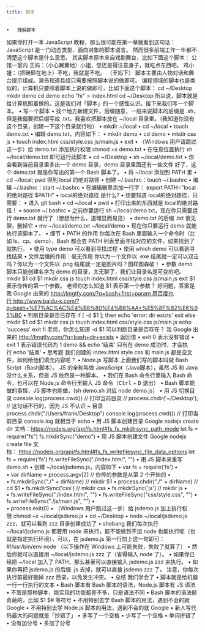 ```yaml
---
title: 脚本
---
```

	•	理解脚本
如果你打开一本 JavaScript 教程，那么很可能在第一章就看到这句话：
JavaScript 是一门动态类型、面向对象的脚本语言。
然而很多前端工作一年都不清楚这个脚本是什么意思。
其实脚本原本来自戏剧舞台，比如下面这个脚本：
公馆一室内 王妈：（小心翼翼地）小姐，您还是得注意身子，就吃点东西吧。 鸡小姐：（把碗砸在地上）不吃，我就是不吃。 （王妈下）
脚本主要由人物对话和舞台提示组成。演员和道具组只需要按照脚本说的做即可。
编程领域的脚本也是类似的，计算机只要照着脚本上说的做即可，比如下面这个脚本：
cd ~/Desktop
mkdir demo
cd demo
echo "hi" > index.html
cd ~/Desktop
所以说，脚本就是给计算机照着做的。这是我们对「脚本」的一个感性认识。接下来我们写一个脚本。
	•	写一个脚本
	•	找个地方新建文件，后缀随意，一般来说脚本的后缀是 .sh，但是我偏要把后缀写成 .txt。我喜欢把脚本放在 ~/local 目录里。（我知道你没有这个目录，创建一下这个目录就行啦）
	•	mkdir ~/local
	•	cd ~/local
	•	touch demo.txt
	•	编辑 demo.txt，内容如下：
	•	 mkdir demo
	•	 cd demo
	•	 mkdir css js
	•	 touch index.html css/style.css js/main.js
	•	 exit
	•	（Windows 用户请跳过这一步）给 demo.txt 添加执行权限 chmod +x demo.txt
	•	在任意位置执行 sh ~/local/demo.txt 即可运行此脚本
	•	cd ~/Desktop
	•	sh ~/local/demo.txt
	•	你会看到当前目录里多出一个 demo 目录，demo 目录里面还有一些文件 好了，这个 demo.txt 就是你写出的第一个 Bash 脚本了。
	•	将 ~/local 添加到 PATH 里
	•	cd ~/local; pwd 得到 local 的绝对路径
	•	创建 ~/.bashrc：touch ~/.bashrc
	•	编辑 ~/.bashrc：start ~/.bashrc
	•	在编辑器里添加一行字： export PATH="local的绝对路径:$PATH"
	•	local的绝对路径 是什么?
	•	想要知道 local的绝对路径，只需要：
	•	进入 git bash
	•	cd ~/local
	•	pwd
	•	打印出来的东西就是 local的绝对路径！
	•	source ~/.bashrc
	•	之前你要运行 sh ~/local/demo.txt，现在你只需要运行 demo.txt 就行了（想想为什么，道理显而易见）
	•	demo.txt 的后缀 .txt 很无聊，删掉它
	•	mv ~/local/demo.txt ~/local/demo
	•	现在你只要运行 demo 就能执行该脚本了。
	•	细节
	•	PATH 的作用 你每次在 Bash 里面输入一个命令时（比如 ls、cp、demo），Bash 都会去 PATH 列表里面寻找对应的文件，如果找到了就执行。
	•	使用 type demo 可以看到寻找过程
	•	使用 which demo 可以看到寻找结果
	•	文件后缀的作用：毫无作用 你以为一个文件以 .exe 结尾就一定可以双击吗？你以为一个文件以 .png 结尾就一定是图片吗？图样图森破！
	•	参数
demo 脚本只能创建名字为 demo 的目录，太无聊了，我们让目录名是可变的吧。
mkdir $1
cd $1
mkdir css js
touch index.html css/style.css js/main.js
exit
$1 表示你传的第一个参数。
老师你怎么知道 $1 表示第一个参数？
好问题，答案是
我 Google 出来的 http://lmgtfy.com/?q=bash+first+param 用百度也行 http://www.baidu-x.com/?q=bash+%E7%AC%AC%E4%B8%80%E4%B8%AA+%E5%8F%82%E6%95%B0
	•	判断目录是否已存在
if [ -d $1 ]; then
  echo 'error: dir exists'
  exit
else
  mkdir $1
  cd $1
  mkdir css js
  touch index.html css/style.css js/main.js
  echo 'success'
  exit
fi
老师，你怎么知道 -d $1 可以判断目录是否存在？
我 Google 出来的 http://lmgtfy.com/?q=bash+dir+exists
	•	返回值
	•	exit 0 表示没有错误
	•	exit 1 表示错误代码为 1
demo && echo '结束'
只有在 demo 成功时，才会执行 echo '结束'
	•	思考题
我们创建的 index.html style.css 和 main.js 都是空文件，如何给他们填充内容呢？
	•	Node.js 写脚本
上面我们写的脚本叫做 Bash Script（Bash脚本）。
JS 的全称叫做 JavaScript（Java脚本），虽然 JS 和 Java 没什么关系，但是 JS 依然是一种脚本。
	•	我们在 Bash 命令行里输入 Bash 命令，也可以在 Node.js 命令行里输入 JS 命令（<kbd>Ctrl</kbd> + <kbd>D</kbd> 退出）
	•	Bash 脚本能做的事情，JS 脚本也能做。(sh demo.sh 对应 node demo.js）
	•	用 JS 切换目录
console.log(process.cwd()) // 打印当前目录
// process.chdir('~/Desktop'); // 这句话不行的，因为 JS 不认识 ~ 目录
process.chdir("/Users/frank/Desktop")
console.log(process.cwd()) // 打印当前目录
console.log 就相当于 echo
	•	用 JS 脚本创建目录
Google nodejs create dir
文档：https://nodejs.org/api/fs.html#fs_fs_mkdirsync_path_mode
let fs = require("fs")
fs.mkdirSync("demo")
	•	用 JS 脚本创建文件
Google nodejs create file
文档： https://nodejs.org/api/fs.html#fs_fs_writefilesync_file_data_options
let fs = require('fs')
fs.writeFileSync("./index.html", "")
	•	用 JS 脚本来重写 demo.sh
	•	创建 ~/local/jsdemo.js，内容如下
	•	 var fs = require('fs')
	•	
	•	 var dirName = process.argv[2] // 你传的参数是从第 2 个开始的
	•	
	•	 fs.mkdirSync("./" + dirName) // mkdir $1
	•	 process.chdir("./" + dirName) // cd $1
	•	 fs.mkdirSync('css') // mkdir css
	•	 fs.mkdirSync('js') // mkdir js
	•	
	•	 fs.writeFileSync("./index.html", "")
	•	 fs.writeFileSync("css/style.css", "")
	•	 fs.writeFileSync("./js/main.js", "")
	•	
	•	 process.exit(0)
	•	（Windows 用户跳过这一步）给 jsdemo.js 加上执行权限 chmod +x ~/local/jsdemo.js
	•	cd ~/Desktop
	•	node ~/local/jsdemo.js zzz，就可以看到 zzz 目录创建成功了
	•	shebang
我们每次执行 ~/local/jsdemo.js 都要用 node 来执行，能不能做到不加 node 也能执行呢（也就是指定执行环境），可以，在 jsdemo.js 第一行加上这一句即可：
#!/usr/bin/env node
（以下操作在 Windows 上可能失败，失败了就算了）
	•	然后你就可以直接用 ~/local/jsdemo.js zzz 了（省得输入 node 了）。
	•	如果你已经把 ~/local 加入了 PATH，那么甚至可以直接输入 jsdemo.js zzz 来执行。
	•	如果你再把 jsdemo.js 的后缀 .js 去掉，就可以直接 jsdemo zzz 了。
注意，你每次执行前最好删掉 zzz 目录，以免发生冲突。
	•	总结
我们学会了
	•	脚本就是给机器一行一行执行的文本
	•	Bash 脚本有 Bash 脚本的语法，Node.js 脚本有 JS 语法
	•	不管是那种脚本，能实现的功能都差不多，只是语法不同
	•	Bash 脚本的语法挺奇葩的，比如 $1 $# 等符号
	•	不用特别去学 Bash 脚本的用法，遇到不会的就 Google
	•	不用特别去学 Node.js 脚本的用法，遇到不会的就 Google
	•	新人写代码最大的问题就是「抄错了」
	•	多写了一个空格
	•	少写了一个空格
	•	单词拼错了
	•	没有加分号
	•	多加了分号

